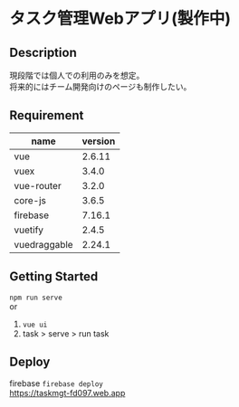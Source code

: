 # タスク管理Webアプリ(製作中)

## Description
現段階では個人での利用のみを想定。<br>
将来的にはチーム開発向けのページも制作したい。

## Requirement
| name | version |
| ------------- | ------------- |
| vue  | 2.6.11 |
| vuex  | 3.4.0 |
| vue-router | 3.2.0 |
| core-js | 3.6.5 |
| firebase | 7.16.1 |
| vuetify | 2.4.5 |
| vuedraggable | 2.24.1 |

## Getting Started
`npm run serve`<br>
or
1. `vue ui`
2. task > serve > run task 

## Deploy
firebase `firebase deploy`<br>
https://taskmgt-fd097.web.app<br>
